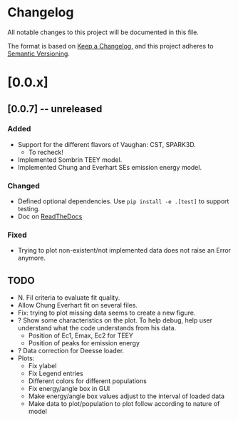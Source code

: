 # Changelog

All notable changes to this project will be documented in this file.

The format is based on [Keep a Changelog](https://keepachangelog.com/en/1.1.0/),
and this project adheres to [Semantic Versioning](https://semver.org/spec/v2.0.0.html).

# [0.0.x]

## [0.0.7] -- unreleased

### Added

- Support for the different flavors of Vaughan: CST, SPARK3D.
  - To recheck!
- Implemented Sombrin TEEY model.
- Implemented Chung and Everhart SEs emission energy model.

### Changed

- Defined optional dependencies.
  Use `pip install -e .[test]` to support testing.
- Doc on [ReadTheDocs](https://eemilib.readthedocs.io/en/docs-rtd/index.html)

### Fixed

- Trying to plot non-existent/not implemented data does not raise an Error anymore.

## TODO

- N. Fil criteria to evaluate fit quality.
- Allow Chung Everhart fit on several files.
- Fix: trying to plot missing data seems to create a new figure.
- ? Show some characteristics on the plot. To help debug, help user understand
  what the code understands from his data.
  - Position of Ec1, Emax, Ec2 for TEEY
  - Position of peaks for emission energy
- ? Data correction for Deesse loader.
- Plots:
  - Fix ylabel
  - Fix Legend entries
  - Different colors for different populations
  - Fix energy/angle box in GUI
  - Make energy/angle box values adjust to the interval of loaded data
  - Make data to plot/population to plot follow according to nature of model
    <!-- ## [0.0.0] 1312-01-01 -->
    <!---->
    <!-- ### Added -->
    <!---->
    <!-- ### Changed -->
    <!---->
    <!-- ### Deprecated -->
    <!---->
    <!-- ### Removed -->
    <!---->
    <!-- ### Fixed -->
    <!---->
    <!-- ### Security -->
